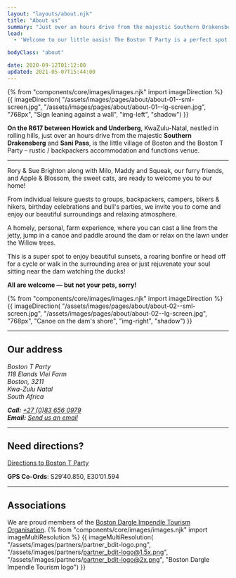 ```yaml
---
layout: "layouts/about.njk"
title: "About us"
summary: "Just over an hours drive from the majestic Southern Drakensberg and Sani Pass, is the little village of Boston and the Boston T Party – rustic / backpackers accommodation and functions venue."
lead:
  - 'Welcome to our little oasis! The Boston T Party is a perfect spot if you need <a href="/accommodation">somewhere to stay</a> or an authentic <a href="/venue-hire">venue to hold your function</a>.'

bodyClass: "about"

date: 2020-09-12T01:12:00
updated: 2021-05-07T15:44:00
---
```


{% from "components/core/images/images.njk" import imageDirection %}
{{ imageDirection(
  "/assets/images/pages/about/about-01--sml-screen.jpg",
  "/assets/images/pages/about/about-01--lg-screen.jpg",
  "768px",
  "Sign leaning against a wall",
  "img-left",
  "shadow")
}}

**On the R617 between Howick and Underberg**, KwaZulu-Natal, nestled in rolling hills, just over an hours drive from the majestic **Southern Drakensberg** and **Sani Pass**, is the little village of Boston and the Boston T Party – rustic / backpackers accommodation and functions venue.

---

Rory & Sue Brighton along with Milo, Maddy and Squeak, our furry friends, and Apple & Blossom, the sweet cats, are ready to welcome you to our home!

From individual leisure guests to groups, backpackers, campers, bikers & hikers, birthday celebrations and bull's parties, we invite you to come and enjoy our beautiful surroundings and relaxing atmosphere.

A homely, personal, farm experience, where you can cast a line from the jetty, jump in a canoe and paddle around the dam or relax on the lawn under the Willow trees.

This is a super spot to enjoy beautiful sunsets, a roaring bonfire or head off for a cycle or walk in the surrounding area or just rejuvenate your soul sitting near the dam watching the ducks!

**All are welcome &mdash; but not your pets, sorry!**

{% from "components/core/images/images.njk" import imageDirection %}
{{ imageDirection(
  "/assets/images/pages/about/about-02--sml-screen.jpg",
  "/assets/images/pages/about/about-02--lg-screen.jpg",
  "768px",
  "Canoe on the dam's shore",
  "img-right",
  "shadow")
}}

---

## Our address

<address>

Boston T Party   
118 Elands Vlei Farm  
Boston, 3211  
Kwa-Zulu Natal  
South Africa

**Call:** <a href="tel:27-83-6560979" rel="nofollow">+27 (0)83 656 0979</a>  
**Email:** [Send us an email][1]

</address>

---
## Need directions?

[Directions to Boston T Party][2]

**GPS Co-Ords**: S29&rsquo;40.850, E30&rsquo;01.594

---

## Associations

We are proud members of the [Boston Dargle Impendle Tourism Organisation][3].
{% from "components/core/images/images.njk" import imageMultiResolution %}
{{ imageMultiResolution(
  "/assets/images/partners/partner_bdit-logo.png",
  "/assets/images/partners/partner_bdit-logo@1.5x.png",
  "/assets/images/partners/partner_bdit-logo@2x.png",
  "Boston Dargle Impendle Tourism logo")
}}

[1]: /contact
[2]: /contact/directions
[3]: https://bditourism.co.za/
